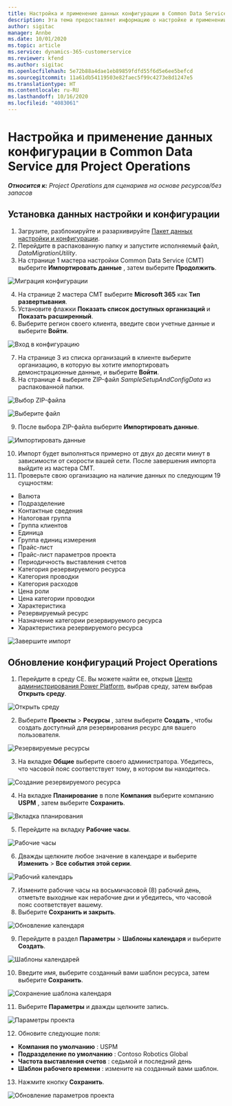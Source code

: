```yaml
---
title: Настройка и применение данных конфигурации в Common Data Service для Project Operations
description: Эта тема предоставляет информацию о настройке и применении данных конфигурации в Project Operations.
author: sigitac
manager: Annbe
ms.date: 10/01/2020
ms.topic: article
ms.service: dynamics-365-customerservice
ms.reviewer: kfend
ms.author: sigitac
ms.openlocfilehash: 5e72b88a4dae1eb89859fdfd55f6d5e6ee5befcd
ms.sourcegitcommit: 11a61db54119503e82faec5f99c4273e8d1247e5
ms.translationtype: HT
ms.contentlocale: ru-RU
ms.lasthandoff: 10/16/2020
ms.locfileid: "4083061"
---
```

# <a name="set-up-and-apply-configuration-data-in-the-common-data-service-for-project-operations"></a>Настройка и применение данных конфигурации в Common Data Service для Project Operations

_**Относится к:** Project Operations для сценариев на основе ресурсов/без запасов_

## <a name="install-setup-and-configuration-data"></a>Установка данных настройки и конфигурации

1. Загрузите, разблокируйте и разархивируйте [Пакет данных настройки и конфигурации](https://download.microsoft.com/download/1/3/4/1349369c-6209-42b7-b3b4-5be0e67cacd8/ProjOpsSampleSetupData-%20Integrated%20UR1.zip).
2. Перейдите в распакованную папку и запустите исполняемый файл, *DataMigrationUtility*.
3. На странице 1 мастера настройки Common Data Service (CMT) выберите **Импортировать данные** , затем выберите **Продолжить**.

![Миграция конфигурации](./media/1ConfigurationMigration.png)

4. На странице 2 мастера CMT выберите **Microsoft 365** как **Тип развертывания**.
5. Установите флажки **Показать список доступных организаций** и **Показать расширенный**.
6. Выберите регион своего клиента, введите свои учетные данные и выберите **Войти**.

![Вход в конфигурацию](./media/2ConfigurationSignin.png)

7. На странице 3 из списка организаций в клиенте выберите организацию, в которую вы хотите импортировать демонстрационные данные, и выберите **Войти**.
8. На странице 4 выберите ZIP-файл *SampleSetupAndConfigData* из распакованной папки.

![Выбор ZIP-файла](./media/3ZipFile.png)

![Выберите файл](./media/4SelectAFile.png)

9. После выбора ZIP-файла выберите **Импортировать данные**.

![Импортировать данные](./media/5ImportData.png)

10. Импорт будет выполняться примерно от двух до десяти минут в зависимости от скорости вашей сети. После завершения импорта выйдите из мастера CMT. 
11. Проверьте свою организацию на наличие данных по следующим 19 сущностям:

  - Валюта
  - Подразделение
  - Контактные сведения
  - Налоговая группа
  - Группа клиентов
  - Единица
  - Группа единиц измерения
  - Прайс-лист
  - Прайс-лист параметров проекта
  - Периодичность выставления счетов
  - Категория резервируемого ресурса
  - Категория проводки
  - Категория расходов
  - Цена роли
  - Цена категории проводки
  - Характеристика
  - Резервируемый ресурс
  - Назначение категории резервируемого ресурса
  - Характеристика резервируемого ресурса

![Завершите импорт](./media/6CompleteImport.png)

## <a name="update-project-operations-configurations"></a>Обновление конфигураций Project Operations

1. Перейдите в среду CE. Вы можете найти ее, открыв [Центр администрирования Power Platform](https://admin.powerplatform.microsoft.com/environments), выбрав среду, затем выбрав **Открыть среду**. 

![Открыть среду](./media/7OpenEnvironment.png)

2. Выберите **Проекты** > **Ресурсы** , затем выберите **Создать** , чтобы создать доступный для резервирования ресурс для вашего пользователя.

![Резервируемые ресурсы](./media/8BookableResources.png)

3. На вкладке **Общие** выберите своего администратора. Убедитесь, что часовой пояс соответствует тому, в котором вы находитесь. 

![Создание резервируемого ресурса](./media/9NewBookableResource.png)

4. На вкладке **Планирование** в поле **Компания** выберите компанию **USPM** , затем выберите **Сохранить**. 

![Вкладка планирования](./media/10SchedulingTab.png)

5. Перейдите на вкладку **Рабочие часы**.  

![Рабочие часы](./media/11WorkHours.png)

6. Дважды щелкните любое значение в календаре и выберите **Изменить** > **Все события этой серии**. 

![Рабочий календарь](./media/12WorkCalendar.png)

7. Измените рабочие часы на восьмичасовой (8) рабочий день, отметьте выходные как нерабочие дни и убедитесь, что часовой пояс соответствует вашему. 
8. Выберите **Сохранить и закрыть**.

![Обновление календаря](./media/13UpdateCalendar.png)

9. Перейдите в раздел **Параметры** > **Шаблоны календаря** и выберите **Создать**.
 
 ![Шаблоны календарей](./media/14CalendarTemplates.png)
 
 10. Введите имя, выберите созданный вами шаблон ресурса, затем выберите **Сохранить**. 
 
 ![Сохранение шаблона календаря](./media/15SaveCalendarTemplate.png)
 
 11. Выберите **Параметры** и дважды щелкните запись. 
 
 ![Параметры проекта](./media/16ProjectParameters.png)
 
12. Обновите следующие поля:

 - **Компания по умолчанию** : USPM
 - **Подразделение по умолчанию** : Contoso Robotics Global
 - **Частота выставления счетов** : седьмой и последний день
 - **Шаблон рабочего времени** : измените на созданный вами шаблон.

13. Нажмите кнопку **Сохранить**. 

![Обновление параметров проекта](./media/17UpdatedProjectParameters.png)

